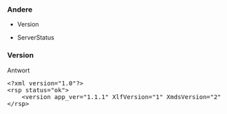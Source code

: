 <!--toc=api-->
###  <span class="mw-headline" id="Other"> Andere </span>

*   Version

*   ServerStatus

###  <span class="mw-headline" id="Version"> Version </span>

Antwort

<pre>&lt;?xml version="1.0"?&gt;
&lt;rsp status="ok"&gt;
    &lt;version app_ver="1.1.1" XlfVersion="1" XmdsVersion="2" DBVersion="22"/&gt;
&lt;/rsp&gt;
</pre>